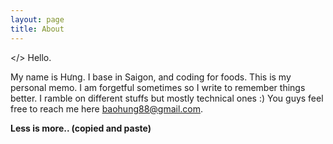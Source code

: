 ```yaml
---
layout: page
title: About
---
```


</> Hello.

My name is Hưng. I base in Saigon, and coding for foods. This is my personal memo. I am forgetful sometimes so I write to remember things better. I ramble on different stuffs but mostly technical ones :) You guys feel free to reach me here baohung88@gmail.com.  

**Less is more.. (copied and paste)**
